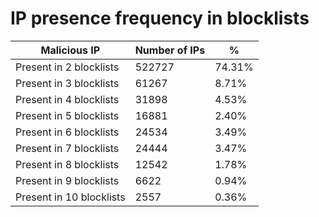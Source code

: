 # IP presence frequency in blocklists
| Malicious IP | Number of IPs | % |
|----|----|----|
| Present in 2 blocklists | 522727 | 74.31% |
| Present in 3 blocklists | 61267 | 8.71% |
| Present in 4 blocklists | 31898 | 4.53% |
| Present in 5 blocklists | 16881 | 2.40% |
| Present in 6 blocklists | 24534 | 3.49% |
| Present in 7 blocklists | 24444 | 3.47% |
| Present in 8 blocklists | 12542 | 1.78% |
| Present in 9 blocklists | 6622 | 0.94% |
| Present in 10 blocklists | 2557 | 0.36% |
